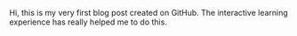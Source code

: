 Hi, this is my very first blog post created on GitHub. The interactive learning experience has really helped me to do this.
